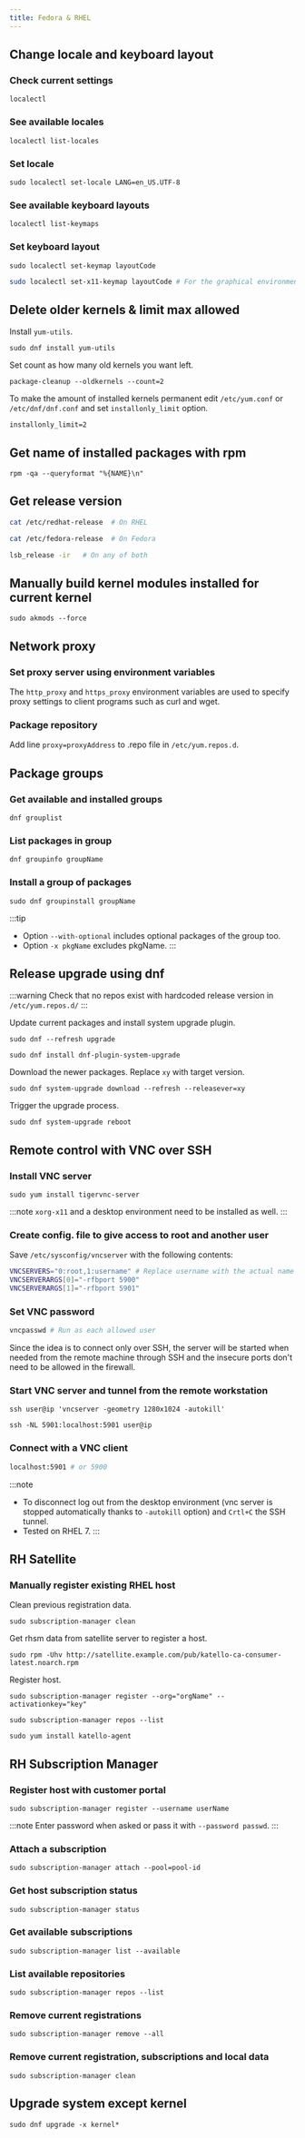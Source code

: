 ```yaml
---
title: Fedora & RHEL
---
```


## Change locale and keyboard layout

### Check current settings

```
localectl
```

### See available locales

```
localectl list-locales
```

### Set locale

```
sudo localectl set-locale LANG=en_US.UTF-8
```

### See available keyboard layouts

```
localectl list-keymaps
```

### Set keyboard layout

```
sudo localectl set-keymap layoutCode
```

```bash
sudo localectl set-x11-keymap layoutCode # For the graphical environment
```

## Delete older kernels & limit max allowed

Install `yum-utils`.

```
sudo dnf install yum-utils
```

Set count as how many old kernels you want left.

```
package-cleanup --oldkernels --count=2
```

To make the amount of installed kernels permanent edit `/etc/yum.conf` or
`/etc/dnf/dnf.conf` and set `installonly_limit` option.

```
installonly_limit=2
```

## Get name of installed packages with rpm

```
rpm -qa --queryformat "%{NAME}\n"
```

## Get release version

```bash
cat /etc/redhat-release  # On RHEL
```

```bash
cat /etc/fedora-release  # On Fedora
```

```bash
lsb_release -ir   # On any of both
```

## Manually build kernel modules installed for current kernel

```
sudo akmods --force
```

## Network proxy

### Set proxy server using environment variables

The `http_proxy` and `https_proxy` environment variables are used to
specify proxy settings to client programs such as curl and wget.

### Package repository

Add line `proxy=proxyAddress` to .repo file in `/etc/yum.repos.d`.

## Package groups

### Get available and installed groups

```
dnf grouplist
```

### List packages in group

```
dnf groupinfo groupName
```

### Install a group of packages

```
sudo dnf groupinstall groupName
```

:::tip
- Option `--with-optional` includes optional packages of the group too.
- Option `-x pkgName` excludes pkgName.
:::

## Release upgrade using dnf

:::warning
Check that no repos exist with hardcoded release version in
  `/etc/yum.repos.d/`
:::

Update current packages and install system upgrade plugin.

```
sudo dnf --refresh upgrade
```

```
sudo dnf install dnf-plugin-system-upgrade
```

Download the newer packages. Replace `xy` with target version.

```
sudo dnf system-upgrade download --refresh --releasever=xy
```

Trigger the upgrade process.

```
sudo dnf system-upgrade reboot
```

## Remote control with VNC over SSH

### Install VNC server

```
sudo yum install tigervnc-server
```

:::note
`xorg-x11` and a desktop environment need to be installed as well.
:::

### Create config. file to give access to root and another user

Save `/etc/sysconfig/vncserver` with the following contents:

```bash
VNCSERVERS="0:root,1:username" # Replace username with the actual name of the user
VNCSERVERARGS[0]="-rfbport 5900"
VNCSERVERARGS[1]="-rfbport 5901"
```

### Set VNC password

```bash
vncpasswd # Run as each allowed user
```

Since the idea is to connect only over SSH, the server will be started
when needed from the remote machine through SSH and the insecure ports
don't need to be allowed in the firewall.

### Start VNC server and tunnel from the remote workstation

```
ssh user@ip 'vncserver -geometry 1280x1024 -autokill'
```

```
ssh -NL 5901:localhost:5901 user@ip
```

### Connect with a VNC client

```bash
localhost:5901 # or 5900
```

:::note
- To disconnect log out from the desktop environment (vnc server is
  stopped automatically thanks to `-autokill` option) and
  `Crtl+C` the SSH tunnel.
- Tested on RHEL 7.
:::

## RH Satellite

### Manually register existing RHEL host

Clean previous registration data.

```
sudo subscription-manager clean
```

Get rhsm data from satellite server to register a host.

```
sudo rpm -Uhv http://satellite.example.com/pub/katello-ca-consumer-latest.noarch.rpm
```

Register host.

```
sudo subscription-manager register --org="orgName" --activationkey="key"
```

```
sudo subscription-manager repos --list
```

```
sudo yum install katello-agent
```

## RH Subscription Manager

### Register host with customer portal

```
sudo subscription-manager register --username userName
```

:::note
Enter password when asked or pass it with `--password passwd`.
:::

### Attach a subscription

```
sudo subscription-manager attach --pool=pool-id
```

### Get host subscription status

```
sudo subscription-manager status
```

### Get available subscriptions

```
sudo subscription-manager list --available
```

### List available repositories

```
sudo subscription-manager repos --list
```

### Remove current registrations

```
sudo subscription-manager remove --all
```

### Remove current registration, subscriptions and local data

```
sudo subscription-manager clean
```

## Upgrade system except kernel

```
sudo dnf upgrade -x kernel*
```
